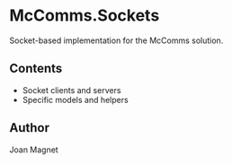 # McComms.Sockets

Socket-based implementation for the McComms solution.

## Contents
- Socket clients and servers
- Specific models and helpers

## Author
Joan Magnet
